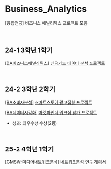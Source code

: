 # Business_Analytics
[융합전공] 비즈니스 애널리틱스 프로젝트 모음
<br><br><br>
## 24-1 3학년 1학기
[[BA비즈니스애널리틱스]](https://github.com/eunkk01/Business_Analytics/tree/main/%EC%8B%A0%EC%9A%A9%EC%B9%B4%EB%93%9C_%EB%8D%B0%EC%9D%B4%ED%84%B0%EB%B6%84%EC%84%9D_%ED%94%84%EB%A1%9C%EC%A0%9D%ED%8A%B8) [신용카드 데이터 분석 프로젝트](https://github.com/eunkk01/Business_Analytics/blob/main/%EC%8B%A0%EC%9A%A9%EC%B9%B4%EB%93%9C_%EB%8D%B0%EC%9D%B4%ED%84%B0%EB%B6%84%EC%84%9D_%ED%94%84%EB%A1%9C%EC%A0%9D%ED%8A%B8/BA_%EC%8B%A0%EC%9A%A9%EC%B9%B4%EB%93%9C_%EB%8D%B0%EC%9D%B4%ED%84%B0%EB%B6%84%EC%84%9D_FINAL.pdf) 

<br>

## 24-2 3학년 2학기
[[BA소비자분석]](https://github.com/eunkk01/Business_Analytics/tree/main/%EC%86%8C%EB%B9%84%EC%9E%90%EB%B6%84%EC%84%9D_%EA%B4%91%EA%B3%A0%EC%A7%91%ED%96%89%ED%94%84%EB%A1%9C%EC%A0%9D%ED%8A%B8) [스마트스토어 광고집행 프로젝트](https://github.com/eunkk01/Business_Analytics/blob/main/%EC%86%8C%EB%B9%84%EC%9E%90%EB%B6%84%EC%84%9D_%EA%B4%91%EA%B3%A0%EC%A7%91%ED%96%89%ED%94%84%EB%A1%9C%EC%A0%9D%ED%8A%B8/%EC%86%8C%EB%B9%84%EC%9E%90%EB%B6%84%EC%84%9D_%EA%B4%91%EA%B3%A0%EC%84%B1%EA%B3%BC%EB%B3%B4%EA%B3%A0%EC%84%9C.pdf)

[[BA데이터시각화]](https://github.com/eunkk01/Business_Analytics/tree/main/%EC%BA%A0%ED%8D%BC%EC%8A%A4%ED%83%80%EC%9A%B4_%EB%A7%88%EC%BC%93%ED%8C%8C%EC%9D%B8%EB%8D%94_%EC%9B%8C%ED%81%AC%EC%83%B5) [마켓파인더 워크샵 참가 프로젝트](https://github.com/eunkk01/Business_Analytics/blob/main/%EC%BA%A0%ED%8D%BC%EC%8A%A4%ED%83%80%EC%9A%B4_%EB%A7%88%EC%BC%93%ED%8C%8C%EC%9D%B8%EB%8D%94_%EC%9B%8C%ED%81%AC%EC%83%B5/BA%EB%8D%B0%EC%9D%B4%ED%84%B0%EC%8B%9C%EA%B0%81%ED%99%94_%EB%A7%88%EC%BC%93%ED%8C%8C%EC%9D%B8%EB%8D%94_7%EC%A1%B0.pdf)

- 성과: 최우수상 수상(2등)

<br>

## 25-2 4학년 1학기
[[GMSW-미디어네트워크분석]](https://github.com/eunkk01/Business_Analytics/tree/main/%EB%84%A4%ED%8A%B8%EC%9B%8C%ED%81%AC%EB%B6%84%EC%84%9D) [네트워크분석 연구 계획서](https://github.com/eunkk01/Business_Analytics/blob/main/%EB%84%A4%ED%8A%B8%EC%9B%8C%ED%81%AC%EB%B6%84%EC%84%9D/GMSW_%EB%AF%B8%EB%94%94%EC%96%B4%EB%84%A4%ED%8A%B8%EC%9B%8C%ED%81%AC%EB%B6%84%EC%84%9D_%EC%97%B0%EA%B5%AC%EA%B3%84%ED%9A%8D%EC%84%9C.pdf)
